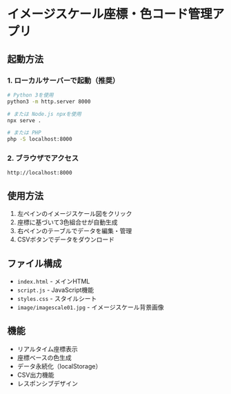 # イメージスケール座標・色コード管理アプリ

## 起動方法

### 1. ローカルサーバーで起動（推奨）
```bash
# Python 3を使用
python3 -m http.server 8000

# または Node.js npxを使用
npx serve .

# または PHP
php -S localhost:8000
```

### 2. ブラウザでアクセス
```
http://localhost:8000
```

## 使用方法

1. 左ペインのイメージスケール図をクリック
2. 座標に基づいて3色組合せが自動生成
3. 右ペインのテーブルでデータを編集・管理
4. CSVボタンでデータをダウンロード

## ファイル構成

- `index.html` - メインHTML
- `script.js` - JavaScript機能
- `styles.css` - スタイルシート
- `image/imagescale01.jpg` - イメージスケール背景画像

## 機能

- リアルタイム座標表示
- 座標ベースの色生成
- データ永続化（localStorage）
- CSV出力機能
- レスポンシブデザイン